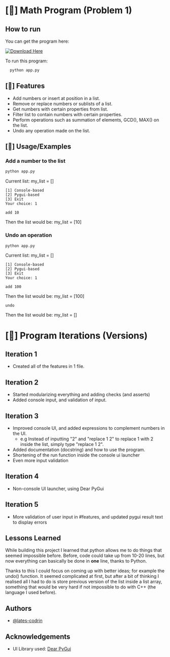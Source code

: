 # [🧮] Math Program (Problem 1)
## How to run
You can get the program here:
 <!-- INCEPE -->
[![Download Here](https://custom-icon-badges.demolab.com/badge/-Download-blue?style=for-the-badge&logo=download&logoColor=white "Download zip")](https://github.com/lates-codrin/math-program/archive/refs/tags/iteration-3.zip)
<!-- TERMINA -->

To run this program:
```bash
  python app.py
```


## [📜] Features

- Add numbers or insert at position in a list.
- Remove or replace numbers or sublists of a list.
- Get numbers with certain properties from list.
- Filter list to contain numbers with certain properties.
- Perform operations such as summation of elements, GCD(), MAX() on the list.
- Undo any operation made on the list.


## [🔨] Usage/Examples

### Add a number to the list
```bash
python app.py
```
Current list: my_list = []
```text
[1] Console-based
[2] Pygui-based
[3] Exit
Your choice: 1
```

```
add 10
```
Then the list would be: my_list = [10]

### Undo an operation
```bash
python app.py
```
Current list: my_list = []
```text
[1] Console-based
[2] Pygui-based
[3] Exit
Your choice: 1
```

```
add 100
```
Then the list would be: my_list = [100]
```
undo
```
Then the list would be: my_list = []


# [💾] Program Iterations (Versions)

## Iteration 1

- Created all of the features in 1 file.

## Iteration 2
- Started modularizing everything and adding checks (and asserts)
- Added console input, and validation of input.

## Iteration 3
- Improved console UI, and added expressions to complement numbers in the UI.
   - e.g Instead of inputting "2" and "replace 1 2" to replace 1 with 2 inside the list, simply type "replace 1 2".
- Added documentation (docstring) and how to use the program.
- Shortening of the run function inside the console ui launcher
- Even more input validation

## Iteration 4
- Non-console UI launcher, using Dear PyGui

## Iteration 5
- More validation of user input in #features, and updated pygui result text to display errors

## Lessons Learned

While building this project I learned that python allows me to do things that seemed impossible before. Before, code could take up from 10-20 lines, but now everything can basically be done in __one__ line, thanks to Python.

Thanks to this I could focus on coming up with better ideas; for example the undo() function. It seemed complicated at first, but after a bit of thinking I realised all I had to do is store previous version of the list inside a list array, something that would be very hard if not impossible to do with C++ (the language I used before).


## Authors

- [@lates-codrin](https://github.com/lates-codrin)

## Acknowledgements

- UI Library used: [Dear PyGui](https://dearpygui.readthedocs.io/en/latest/)



